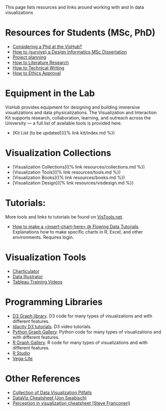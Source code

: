 This page lists resources and links around working with and in data visualizations

# Resources for Students (MSc, PhD)

- [Considering a Phd at the VisHub?](/students/considering-phd)
- [How to (survive) a Design Informatics MSc Dissertation](/students/mscdissertation)
- [Project planning](/students/project-planning)
- [How to Literature Research](/students/literature)
- [How to Technical Writing](/students/technical-writing)
- [How to Ethics Approval](/students/ethics)

# Equipment in the Lab

VisHub provides equipment for designing and building immersive visualizations and data physicalizations. The Visualization and Interaction Kit supports research, collaboration, learning, and outreach across the University — a full list of available tools is provided here.

- [Kit List (to be updated)]({% link kit/index.md %})

# Visualization Collections

- [Visualization Collections]({% link resources/collections.md %})
- [Visualization Tools]({% link resources/tools.md %})
- [Visualization Books]({% link resources/books.md %})
- [Visualization Design]({% link resources/visdesign.md %})

# Tutorials:

More tools and links to tutorials be found on [VisTools.net](https://vistools.net).

- [How to make a \<insert-chart-here> @ Flowing Data Tutorials](https://flowingdata.com/category/tutorials). Explanations how to make specific charts in R, Excel, and other environments. Requires login.

# Visualization Tools

- [Charticulator](https://donghaoren.org/charticulator/)
- [Data Illustrator](http://data-illustrator.cs.umd.edu)
- [Tableau Training Videos](https://www.tableau.com/en-gb/learn/training/20204)

# Programming Libraries

- [D3 Graph library](https://www.d3-graph-gallery.com/). D3 code for many types of visualizations and with different features.
- [Idacity D3 tutorials](https://www.udacity.com/course/data-visualization-and-d3js--ud507). D3 video tutorials.
- [Python Graph Gallery](https://python-graph-gallery.com/). Python code for many types of visualizations and with different features.
- [R Graph Gallery](https://www.r-graph-gallery.com/). R code for many types of visualizations and with different features.
- [R Studio](https://education.rstudio.com)
- [Vega-Lite](https://vega.github.io/vega-lite/tutorials/getting_started.html)

# Other References

- [Collection of Data Visualization Pitfalls](http://www.google.com/url?q=http%3A%2F%2Fflowingdata.com%2F2018%2F08%2F08%2Fcollection-of-data-visualization-pitfalls%2F&sa=D&sntz=1&usg=AFQjCNE1ZKpKSTUtFbTgotyhuQMnrZWVuQ)
- [DataViz Cheatsheet (Jon Swabisch)](https://www.google.com/url?q=https%3A%2F%2Fpolicyviz.com%2F2018%2F08%2F07%2Fdataviz-cheatsheet%2F&sa=D&sntz=1&usg=AFQjCNGxljYhe3m52ZbQ1uKYDdoB2P3Nmg)
- [Perception in visualization cheatsheet (Steve Franconeri)](http://www.google.com/url?q=http%3A%2F%2Fexperception.net%2FFranconeri_ExperCeptionDotNet_ChartChooser.pdf&sa=D&sntz=1&usg=AFQjCNE3dZLJN_TQbKIGM7K06s5w6M-ubA)
